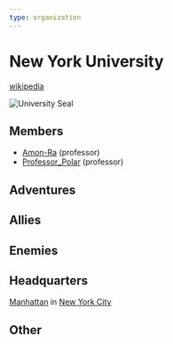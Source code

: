 ```yaml
---
type: organization
---
```

# New York University

[wikipedia](https://en.wikipedia.org/wiki/New_York_University)

![University Seal](https://upload.wikimedia.org/wikipedia/en/thumb/1/16/New_York_University_Seal.svg/237px-New_York_University_Seal.svg.png)

## Members
- [Amon-Ra](/player_characters/Amon-Ra.md) (professor)
- [Professor_Polar](/player_characters/Professor_Polar.md) (professor)

## Adventures


## Allies


## Enemies


## Headquarters
[Manhattan](/locations/New_York_State/New_York_City/Manhattan/Manhattan.md) in [New York City](/locations/New_York_State/New_York_City/New_York_City.md)

## Other